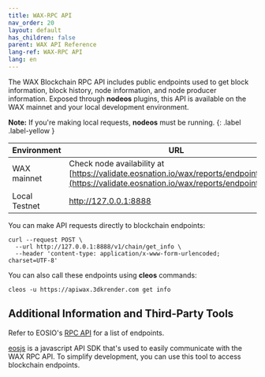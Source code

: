 ```yaml
---
title: WAX-RPC API
nav_order: 20
layout: default
has_children: false
parent: WAX API Reference
lang-ref: WAX-RPC API
lang: en
---
```


The WAX Blockchain RPC API includes public endpoints used to get block information, block history, node information, and node producer information. Exposed through **nodeos** plugins, this API is available on the WAX mainnet and your local development environment. 

<strong>Note:</strong> If you're making local requests, <strong>nodeos</strong> must be running.
{: .label .label-yellow }


| Environment | URL |
| --- | ----------- |
| WAX mainnet | Check node availability at [https://validate.eosnation.io/wax/reports/endpoints.html](https://validate.eosnation.io/wax/reports/endpoints.html) |
| Local Testnet | http://127.0.0.1:8888 |

You can make API requests directly to blockchain endpoints:

```
curl --request POST \
  --url http://127.0.0.1:8888/v1/chain/get_info \
  --header 'content-type: application/x-www-form-urlencoded; charset=UTF-8'
```

You can also call these endpoints using **cleos** commands:

```
cleos -u https://apiwax.3dkrender.com get info
```

## Additional Information and Third-Party Tools

Refer to EOSIO's <a href="https://developers.eos.io/manuals/eos/v2.0/nodeos/plugins/chain_api_plugin/api-reference/index" target="_blank">RPC API</a> for a list of endpoints.

<a href="https://github.com/EOSIO/eosjs" target="_blank">eosjs</a> is a javascript API SDK that's used to easily communicate with the WAX RPC API. To simplify development, you can use this tool to access blockchain endpoints.
